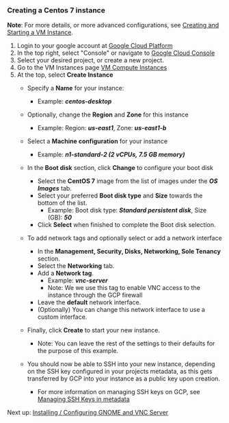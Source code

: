 ### Creating a Centos 7 instance

**Note**: For more details, or more advanced configurations, see [Creating and Starting a VM Instance](https://cloud.google.com/compute/docs/instances/create-start-instance).

1. Login to your google account at [Google Cloud Platform](https://cloud.google.com/)
2. In the top right, select "Console" or navigate to [Google Cloud Console](https://console.cloud.google.com)
3. Select your desired project, or create a new project.
4. Go to the VM Instances page [VM Compute Instances](https://console.cloud.google.com/compute/instances)
5. At the top, select **Create Instance**
   - Specify a **Name** for your instance: 
        - Example: ***centos-desktop***
        
   - Optionally, change the **Region** and **Zone** for this instance
        - Example: Region: ***us-east1***, Zone: ***us-east1-b***
        
   - Select a **Machine configuration** for your instance
        - Example: ***n1-standard-2 (2 vCPUs, 7.5 GB memory)***
        
   - In the **Boot disk** section, click **Change** to configure your boot disk 
        - Select the **CentOS 7** image from the list of images under the ***OS Images*** tab.
        - Select your preferred **Boot disk type** and **Size** towards the bottom of the list.
            - Example: Boot disk type: ***Standard persistent disk***, Size (GB): ***50*** 
        - Click **Select** when finished to complete the Boot disk selection.
        
   - To add network tags and optionally select or add a network interface
        - In the **Management, Security, Disks, Networking, Sole Tenancy** section.
        - Select the **Networking** tab.
        - Add a **Network tag**.
            - Example: ***vnc-server***
            - Note: We we use this tag to enable VNC access to the instance through the GCP firewall
        - Leave the **default** network interface.
        - (Optionally) You can change this network interface to use a custom interface. 
        
   - Finally, click **Create** to start your new instance.
        - Note: You can leave the rest of the settings to their defaults for the purpose of this example. 

   - You should now be able to SSH into your new instance, depending on the SSH key configured in your projects metadata, as this gets transferred by GCP into your instance as a public key upon creation.
        - For more information on managing SSH keys on GCP, see [Managing SSH Keys in metadata](https://cloud.google.com/compute/docs/instances/adding-removing-ssh-keys)
   
Next up: [Installing / Configuring GNOME and VNC Server](Installing-Configuring-GNOME.md)
